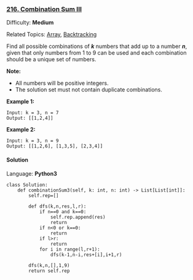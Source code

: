 ### [216\. Combination Sum III](https://leetcode.com/problems/combination-sum-iii/)

Difficulty: **Medium**  

Related Topics: [Array](https://leetcode.com/tag/array/), [Backtracking](https://leetcode.com/tag/backtracking/)


Find all possible combinations of _**k**_ numbers that add up to a number _**n**_, given that only numbers from 1 to 9 can be used and each combination should be a unique set of numbers.

**Note:**

*   All numbers will be positive integers.
*   The solution set must not contain duplicate combinations.

**Example 1:**

```
Input: k = 3, n = 7
Output: [[1,2,4]]
```

**Example 2:**

```
Input: k = 3, n = 9
Output: [[1,2,6], [1,3,5], [2,3,4]]
```


#### Solution

Language: **Python3**

```python3
class Solution:
    def combinationSum3(self, k: int, n: int) -> List[List[int]]:
        self.rep=[]
        
        def dfs(k,n,res,l,r):
            if n==0 and k==0:
                self.rep.append(res)
                return
            if n<0 or k==0:
                return
            if l>r:
                return 
            for i in range(l,r+1):
                dfs(k-1,n-i,res+[i],i+1,r)
        
        dfs(k,n,[],1,9)
        return self.rep
```